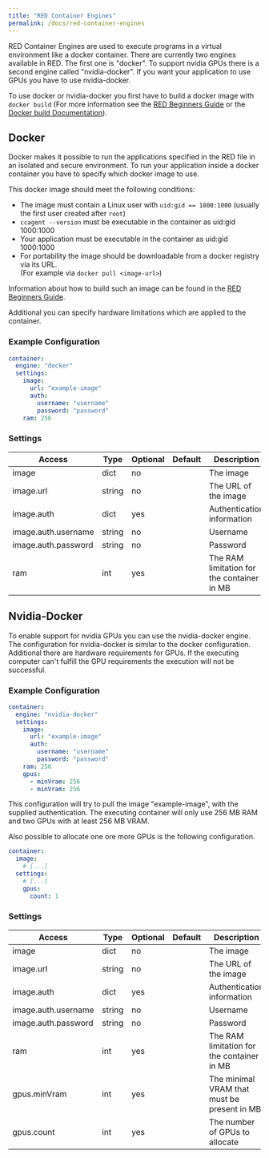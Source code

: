 ```yaml
---
title: "RED Container Engines"
permalink: /docs/red-container-engines
---
```


RED Container Engines are used to execute programs in a virtual environment like a docker container.
There are currently two engines available in RED. The first one is "docker".
To support nvidia GPUs there is a second engine called "nvidia-docker". If you want your application to use GPUs you have to use nvidia-docker.

To use docker or nvidia-docker you first have to build a docker image with `docker build`
(For more information see the [RED Beginners Guide](https://www.curious-containers.cc/red-beginners-guide.html#container-image) or
the [Docker build Documentation](https://docs.docker.com/engine/reference/commandline/build/)).


## Docker

Docker makes it possible to run the applications specified in the RED file in an isolated and secure environment.
To run your application inside a docker container you have to specify which docker image to use.

This docker image should meet the following conditions:
- The image must contain a Linux user with `uid:gid == 1000:1000` (usually the first user created after `root`)
- `ccagent --version` must be executable in the container as uid:gid 1000:1000
- Your application must be executable in the container as uid:gid 1000:1000
- For portability the image should be downloadable from a docker registry via its URL.  
  (For example via `docker pull <image-url>`)

Information about how to build such an image can be found in the [RED Beginners Guide](https://www.curious-containers.cc/red-beginners-guide.html#container-image).

Additional you can specify hardware limitations which are applied to the container.


### Example Configuration

```yaml
container:
  engine: "docker"
  settings:
    image:
      url: "example-image"
      auth:
        username: "username"
        password: "password"
    ram: 256
```


### Settings

| Access | Type | Optional | Default | Description |
| --- | --- | --- | --- | --- |
| image | dict | no | | The image |
| image.url | string | no | | The URL of the image |
| image.auth | dict | yes | | Authentication information |
| image.auth.username | string | no | | Username |
| image.auth.password | string | no | | Password |
| ram | int | yes | | The RAM limitation for the container in MB |


## Nvidia-Docker

To enable support for nvidia GPUs you can use the nvidia-docker engine. The configuration for nvidia-docker is similar to the docker configuration. Additional there are hardware requirements for GPUs. If the executing computer can't fulfill the GPU requirements the execution will not be successful.


### Example Configuration

```yaml
container:
  engine: "nvidia-docker"
  settings:
    image:
      url: "example-image"
      auth:
        username: "username"
        password: "password"
    ram: 256
    gpus:
      - minVram: 256
      - minVram: 256
```


This configuration will try to pull the image "example-image", with the supplied authentication. The executing container will only use 256 MB RAM and two GPUs with at least 256 MB VRAM.

Also possible to allocate one ore more GPUs is the following configuration.

```yaml
container:
  image:
    # [...]
  settings:
    # [...]
    gpus:
      count: 1
```


### Settings

| Access | Type | Optional | Default | Description |
| --- | --- | --- | --- | --- |
| image | dict | no | | The image |
| image.url | string | no | | The URL of the image |
| image.auth | dict | yes | | Authentication information |
| image.auth.username | string | no | | Username |
| image.auth.password | string | no | | Password |
| ram | int | yes | | The RAM limitation for the container in MB |
| gpus.minVram | int | yes | | The minimal VRAM that must be present in MB |
| gpus.count | int | yes | | The number of GPUs to allocate |
